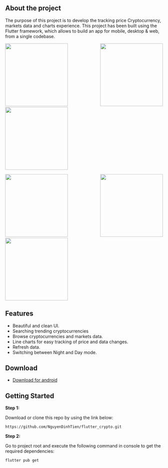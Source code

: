 ## About the project

The purpose of this project is to develop the tracking price Cryptocurrency, markets data and charts experience.
This project has been built using the Flutter framework, which allows to build an app for mobile, desktop & web, from a single codebase.

<p float="center", align="justify ">
  <img src="https://user-images.githubusercontent.com/22581967/163162262-88fe2535-3d5f-4db1-8c88-3412a37e2e3a.png" width="200" />
  
  <img src="https://user-images.githubusercontent.com/22581967/163162270-822b814b-e5a5-491c-a814-eb6386a362d6.png" width="200" />
  
  <img src="https://user-images.githubusercontent.com/22581967/163162204-779e7e81-009e-4e5f-89a5-325076a9b332.png" width="200" />
</p>
<p float="center", align="justify ">
  <img src="https://user-images.githubusercontent.com/22581967/163162229-7828ef76-093d-4cfe-81b5-2774b3841203.png" width="200" />
  
  <img src="https://user-images.githubusercontent.com/22581967/163162239-ce600933-c8a8-4dc2-a809-54a8eb6e0933.png" width="200" />
  
  <img src="https://user-images.githubusercontent.com/22581967/163162248-8fa1e311-50b9-4fe7-b408-c72a64b32c19.png" width="200" />
</p>

## Features

- Beautiful and clean UI.
- Searching trending cryptocurrencies
- Browse cryptocurrencies and markets data.
- Line charts for easy tracking of price and data changes.
- Refresh data.
- Switching between Night and Day mode.

## Download

- [Download for android](https://drive.google.com/file/d/17ANFsSOnv1lhYerxVbufkwGzeXOMMPqu/view?usp=sharing)

## Getting Started

**Step 1:**

Download or clone this repo by using the link below:

```
https://github.com/NguyenDinhTien/flutter_crypto.git
```

**Step 2:**

Go to project root and execute the following command in console to get the required dependencies:

```
flutter pub get
```
